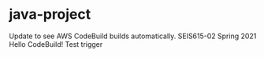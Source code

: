 # java-project
Update to see AWS CodeBuild builds automatically.
SEIS615-02 Spring 2021 Hello CodeBuild! Test trigger
